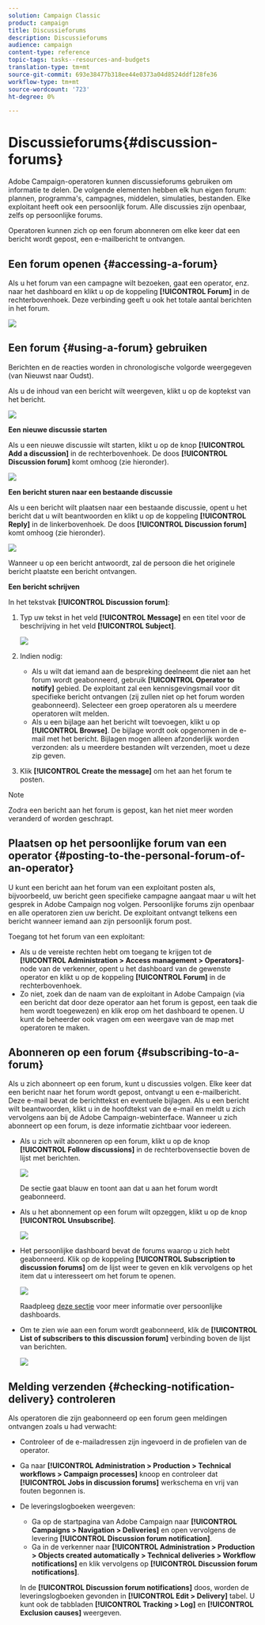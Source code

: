 ```yaml
---
solution: Campaign Classic
product: campaign
title: Discussieforums
description: Discussieforums
audience: campaign
content-type: reference
topic-tags: tasks--resources-and-budgets
translation-type: tm+mt
source-git-commit: 693e38477b318ee44e0373a04d8524ddf128fe36
workflow-type: tm+mt
source-wordcount: '723'
ht-degree: 0%

---
```



# Discussieforums{#discussion-forums}

Adobe Campaign-operatoren kunnen discussieforums gebruiken om informatie te delen. De volgende elementen hebben elk hun eigen forum: plannen, programma&#39;s, campagnes, middelen, simulaties, bestanden. Elke exploitant heeft ook een persoonlijk forum. Alle discussies zijn openbaar, zelfs op persoonlijke forums.

Operatoren kunnen zich op een forum abonneren om elke keer dat een bericht wordt gepost, een e-mailbericht te ontvangen.

## Een forum openen {#accessing-a-forum}

Als u het forum van een campagne wilt bezoeken, gaat een operator, enz. naar het dashboard en klikt u op de koppeling **[!UICONTROL Forum]** in de rechterbovenhoek. Deze verbinding geeft u ook het totale aantal berichten in het forum.

![](assets/mrm_forum_access_link.png)

## Een forum {#using-a-forum} gebruiken

Berichten en de reacties worden in chronologische volgorde weergegeven (van Nieuwst naar Oudst).

Als u de inhoud van een bericht wilt weergeven, klikt u op de koptekst van het bericht.

![](assets/mrm_forum_expand_msg.png)

**Een nieuwe discussie starten**

Als u een nieuwe discussie wilt starten, klikt u op de knop **[!UICONTROL Add a discussion]** in de rechterbovenhoek. De doos **[!UICONTROL Discussion forum]** komt omhoog (zie hieronder).

![](assets/mrm_forum_new_thread.png)

**Een bericht sturen naar een bestaande discussie**

Als u een bericht wilt plaatsen naar een bestaande discussie, opent u het bericht dat u wilt beantwoorden en klikt u op de koppeling **[!UICONTROL Reply]** in de linkerbovenhoek. De doos **[!UICONTROL Discussion forum]** komt omhoog (zie hieronder).

![](assets/mrm_forum_answer_msg.png)

Wanneer u op een bericht antwoordt, zal de persoon die het originele bericht plaatste een bericht ontvangen.

**Een bericht schrijven**

In het tekstvak **[!UICONTROL Discussion forum]**:

1. Typ uw tekst in het veld **[!UICONTROL Message]** en een titel voor de beschrijving in het veld **[!UICONTROL Subject]**.

   ![](assets/mrm_forum_edit_msg.png)

1. Indien nodig:

   * Als u wilt dat iemand aan de bespreking deelneemt die niet aan het forum wordt geabonneerd, gebruik **[!UICONTROL Operator to notify]** gebied. De exploitant zal een kennisgevingsmail voor dit specifieke bericht ontvangen (zij zullen niet op het forum worden geabonneerd). Selecteer een groep operatoren als u meerdere operatoren wilt melden.
   * Als u een bijlage aan het bericht wilt toevoegen, klikt u op **[!UICONTROL Browse]**. De bijlage wordt ook opgenomen in de e-mail met het bericht. Bijlagen mogen alleen afzonderlijk worden verzonden: als u meerdere bestanden wilt verzenden, moet u deze zip geven.

1. Klik **[!UICONTROL Create the message]** om het aan het forum te posten.

>[!NOTE]
>
>Zodra een bericht aan het forum is gepost, kan het niet meer worden veranderd of worden geschrapt.

## Plaatsen op het persoonlijke forum van een operator {#posting-to-the-personal-forum-of-an-operator}

U kunt een bericht aan het forum van een exploitant posten als, bijvoorbeeld, uw bericht geen specifieke campagne aangaat maar u wilt het gesprek in Adobe Campaign nog volgen. Persoonlijke forums zijn openbaar en alle operatoren zien uw bericht. De exploitant ontvangt telkens een bericht wanneer iemand aan zijn persoonlijk forum post.

Toegang tot het forum van een exploitant:

* Als u de vereiste rechten hebt om toegang te krijgen tot de **[!UICONTROL Administration > Access management > Operators]**-node van de verkenner, opent u het dashboard van de gewenste operator en klikt u op de koppeling **[!UICONTROL Forum]** in de rechterbovenhoek.
* Zo niet, zoek dan de naam van de exploitant in Adobe Campaign (via een bericht dat door deze operator aan het forum is gepost, een taak die hem wordt toegewezen) en klik erop om het dashboard te openen. U kunt de beheerder ook vragen om een weergave van de map met operatoren te maken.

## Abonneren op een forum {#subscribing-to-a-forum}

Als u zich abonneert op een forum, kunt u discussies volgen. Elke keer dat een bericht naar het forum wordt gepost, ontvangt u een e-mailbericht. Deze e-mail bevat de berichttekst en eventuele bijlagen. Als u een bericht wilt beantwoorden, klikt u in de hoofdtekst van de e-mail en meldt u zich vervolgens aan bij de Adobe Campaign-webinterface. Wanneer u zich abonneert op een forum, is deze informatie zichtbaar voor iedereen.

* Als u zich wilt abonneren op een forum, klikt u op de knop **[!UICONTROL Follow discussions]** in de rechterbovensectie boven de lijst met berichten.

   ![](assets/mrm_forum_subscribe.png)

   De sectie gaat blauw en toont aan dat u aan het forum wordt geabonneerd.

* Als u het abonnement op een forum wilt opzeggen, klikt u op de knop **[!UICONTROL Unsubscribe]**.

   ![](assets/mrm_forum_unsubscribe.png)

* Het persoonlijke dashboard bevat de forums waarop u zich hebt geabonneerd. Klik op de koppeling **[!UICONTROL Subscription to discussion forums]** om de lijst weer te geven en klik vervolgens op het item dat u interesseert om het forum te openen.

   ![](assets/platform_dashboard_operator_subscr_forums.png)

   Raadpleeg [deze sectie](../../platform/using/access-management-operators.md) voor meer informatie over persoonlijke dashboards.

* Om te zien wie aan een forum wordt geabonneerd, klik de **[!UICONTROL List of subscribers to this discussion forum]** verbinding boven de lijst van berichten.

   ![](assets/mrm_forum_subscribers.png)

## Melding verzenden {#checking-notification-delivery} controleren

Als operatoren die zijn geabonneerd op een forum geen meldingen ontvangen zoals u had verwacht:

* Controleer of de e-mailadressen zijn ingevoerd in de profielen van de operator.
* Ga naar **[!UICONTROL Administration > Production > Technical workflows > Campaign processes]** knoop en controleer dat **[!UICONTROL Jobs in discussion forums]** werkschema en vrij van fouten begonnen is.
* De leveringslogboeken weergeven:

   * Ga op de startpagina van Adobe Campaign naar **[!UICONTROL Campaigns > Navigation > Deliveries]** en open vervolgens de levering **[!UICONTROL Discussion forum notification]**.
   * Ga in de verkenner naar **[!UICONTROL Administration > Production > Objects created automatically > Technical deliveries > Workflow notifications]** en klik vervolgens op **[!UICONTROL Discussion forum notifications]**.

   In de **[!UICONTROL Discussion forum notifications]** doos, worden de leveringslogboeken gevonden in **[!UICONTROL Edit > Delivery]** tabel. U kunt ook de tabbladen **[!UICONTROL Tracking > Log]** en **[!UICONTROL Exclusion causes]** weergeven.

